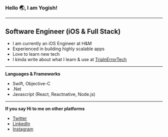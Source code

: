 ### Hello 🌏, I am Yogish!
---

**Software Engineer (iOS & Full Stack)**
----
- I am currently an iOS Engineer at H&M
- Experienced in building highly scalable apps
- Love to learn new tech
- I kinda write about what I learn & use at [TrialnErrorTech](https://medium.com/trialnerrortech)

---

**Languages & Frameworks**
- Swift, Objective-C
- .Net
- Javascript (React, Reactnative, Node.js)

---
**If you say Hi to me on other platforms**
- [Twitter](https://twitter.com/iamyogishh)
- [LinkedIn](https://www.linkedin.com/in/iamyogish/)
- [Instagram](https://www.instagram.com/iamyogish/)
